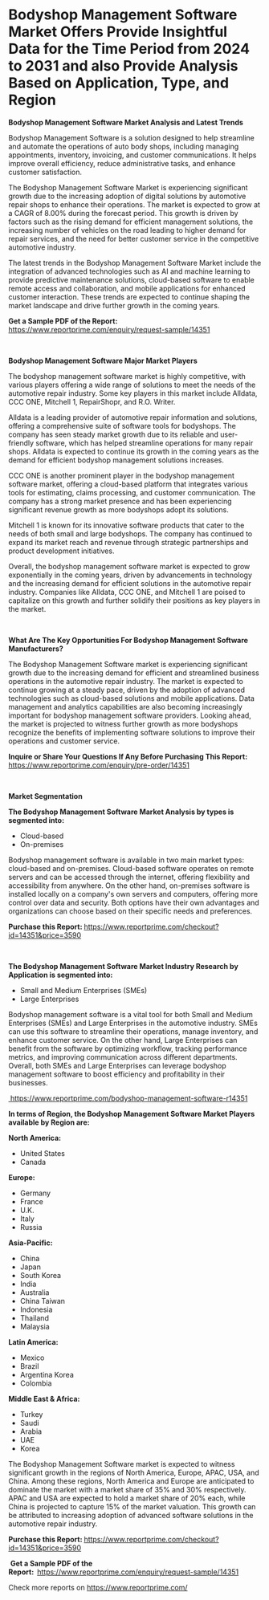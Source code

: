 <p><h1>Bodyshop Management Software Market Offers Provide Insightful Data for the Time Period from 2024 to 2031 and also Provide Analysis Based on Application, Type, and Region</h1></p><p><strong>Bodyshop Management Software Market Analysis and Latest Trends</strong></p>
<p><p>Bodyshop Management Software is a solution designed to help streamline and automate the operations of auto body shops, including managing appointments, inventory, invoicing, and customer communications. It helps improve overall efficiency, reduce administrative tasks, and enhance customer satisfaction.</p><p>The Bodyshop Management Software Market is experiencing significant growth due to the increasing adoption of digital solutions by automotive repair shops to enhance their operations. The market is expected to grow at a CAGR of 8.00% during the forecast period. This growth is driven by factors such as the rising demand for efficient management solutions, the increasing number of vehicles on the road leading to higher demand for repair services, and the need for better customer service in the competitive automotive industry.</p><p>The latest trends in the Bodyshop Management Software Market include the integration of advanced technologies such as AI and machine learning to provide predictive maintenance solutions, cloud-based software to enable remote access and collaboration, and mobile applications for enhanced customer interaction. These trends are expected to continue shaping the market landscape and drive further growth in the coming years.</p></p>
<p><strong>Get a Sample PDF of the Report:&nbsp;</strong> <a href="https://www.reportprime.com/enquiry/request-sample/14351">https://www.reportprime.com/enquiry/request-sample/14351</a></p>
<p>&nbsp;</p>
<p><strong>Bodyshop Management Software Major Market Players</strong></p>
<p><p>The bodyshop management software market is highly competitive, with various players offering a wide range of solutions to meet the needs of the automotive repair industry. Some key players in this market include Alldata, CCC ONE, Mitchell 1, RepairShopr, and R.O. Writer.</p><p>Alldata is a leading provider of automotive repair information and solutions, offering a comprehensive suite of software tools for bodyshops. The company has seen steady market growth due to its reliable and user-friendly software, which has helped streamline operations for many repair shops. Alldata is expected to continue its growth in the coming years as the demand for efficient bodyshop management solutions increases.</p><p>CCC ONE is another prominent player in the bodyshop management software market, offering a cloud-based platform that integrates various tools for estimating, claims processing, and customer communication. The company has a strong market presence and has been experiencing significant revenue growth as more bodyshops adopt its solutions.</p><p>Mitchell 1 is known for its innovative software products that cater to the needs of both small and large bodyshops. The company has continued to expand its market reach and revenue through strategic partnerships and product development initiatives.</p><p>Overall, the bodyshop management software market is expected to grow exponentially in the coming years, driven by advancements in technology and the increasing demand for efficient solutions in the automotive repair industry. Companies like Alldata, CCC ONE, and Mitchell 1 are poised to capitalize on this growth and further solidify their positions as key players in the market.</p></p>
<p>&nbsp;</p>
<p><strong>What Are The Key Opportunities For Bodyshop Management Software Manufacturers?</strong></p>
<p><p>The Bodyshop Management Software market is experiencing significant growth due to the increasing demand for efficient and streamlined business operations in the automotive repair industry. The market is expected to continue growing at a steady pace, driven by the adoption of advanced technologies such as cloud-based solutions and mobile applications. Data management and analytics capabilities are also becoming increasingly important for bodyshop management software providers. Looking ahead, the market is projected to witness further growth as more bodyshops recognize the benefits of implementing software solutions to improve their operations and customer service.</p></p>
<p><strong>Inquire or Share Your Questions If Any Before Purchasing This Report:</strong> <a href="https://www.reportprime.com/enquiry/pre-order/14351">https://www.reportprime.com/enquiry/pre-order/14351</a></p>
<p>&nbsp;</p>
<p><strong>Market Segmentation</strong></p>
<p><strong>The Bodyshop Management Software Market Analysis by types is segmented into:</strong></p>
<p><ul><li>Cloud-based</li><li>On-premises</li></ul></p>
<p><p>Bodyshop management software is available in two main market types: cloud-based and on-premises. Cloud-based software operates on remote servers and can be accessed through the internet, offering flexibility and accessibility from anywhere. On the other hand, on-premises software is installed locally on a company's own servers and computers, offering more control over data and security. Both options have their own advantages and organizations can choose based on their specific needs and preferences.</p></p>
<p><strong>Purchase this Report:&nbsp;</strong><a href="https://www.reportprime.com/checkout?id=14351&price=3590">https://www.reportprime.com/checkout?id=14351&price=3590</a></p>
<p>&nbsp;</p>
<p><strong>The Bodyshop Management Software Market Industry Research by Application is segmented into:</strong></p>
<p><ul><li>Small and Medium Enterprises (SMEs)</li><li>Large Enterprises</li></ul></p>
<p><p>Bodyshop management software is a vital tool for both Small and Medium Enterprises (SMEs) and Large Enterprises in the automotive industry. SMEs can use this software to streamline their operations, manage inventory, and enhance customer service. On the other hand, Large Enterprises can benefit from the software by optimizing workflow, tracking performance metrics, and improving communication across different departments. Overall, both SMEs and Large Enterprises can leverage bodyshop management software to boost efficiency and profitability in their businesses.</p></p>
<p><a href="https://www.reportprime.com/bodyshop-management-software-r14351">&nbsp;https://www.reportprime.com/bodyshop-management-software-r14351</a></p>
<p><strong>In terms of Region, the Bodyshop Management Software Market Players available by Region are:</strong></p>
<p>
    <p> <strong> North America: </strong>
        <ul>
            <li>United States</li>
            <li>Canada</li>
        </ul>
        </p> 
    <p> <strong> Europe: </strong>
        <ul>
            <li>Germany</li>
            <li>France</li>
            <li>U.K.</li>
            <li>Italy</li>
            <li>Russia</li>
        </ul>
        </p> 
    <p> <strong> Asia-Pacific: </strong>
        <ul>
            <li>China</li>
            <li>Japan</li>
            <li>South Korea</li>
            <li>India</li>
            <li>Australia</li>
            <li>China Taiwan</li>
            <li>Indonesia</li>
            <li>Thailand</li>
            <li>Malaysia</li>
        </ul>
        </p> 
    <p> <strong> Latin America: </strong>
        <ul>
            <li>Mexico</li>
            <li>Brazil</li>
            <li>Argentina Korea</li>
            <li>Colombia</li>
        </ul>
        </p> 
    <p> <strong> Middle East & Africa: </strong>
        <ul>
            <li>Turkey</li>
            <li>Saudi</li>
            <li>Arabia</li>
            <li>UAE</li>
            <li>Korea</li>
        </ul>
    </p>
    </p>
<p><p>The Bodyshop Management Software market is expected to witness significant growth in the regions of North America, Europe, APAC, USA, and China. Among these regions, North America and Europe are anticipated to dominate the market with a market share of 35% and 30% respectively. APAC and USA are expected to hold a market share of 20% each, while China is projected to capture 15% of the market valuation. This growth can be attributed to increasing adoption of advanced software solutions in the automotive repair industry.</p></p>
<p><strong>Purchase this Report: </strong><a href="https://www.reportprime.com/checkout?id=14351&price=3590">https://www.reportprime.com/checkout?id=14351&price=3590</a></p>
<p>&nbsp;<strong>Get a Sample PDF of the Report:&nbsp;&nbsp;</strong><a href="https://www.reportprime.com/enquiry/request-sample/14351">https://www.reportprime.com/enquiry/request-sample/14351</a></p>
<p><strong></strong></p>
<p>Check more reports on <a href="https://www.reportprime.com/">https://www.reportprime.com/</a></p>